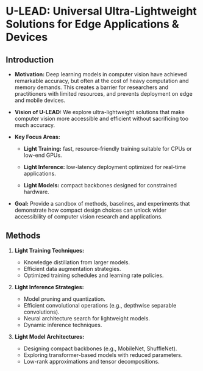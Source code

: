 # U-LEAD: Universal Ultra-Lightweight Solutions for Edge Applications & Devices

## Introduction

- **Motivation:** Deep learning models in computer vision have achieved remarkable accuracy, but often at the cost of heavy computation and memory demands. This creates a barrier for researchers and practitioners with limited resources, and prevents deployment on edge and mobile devices.

- **Vision of U-LEAD:** We explore ultra-lightweight solutions that make computer vision more accessible and efficient without sacrificing too much accuracy.

- **Key Focus Areas:**

  - **Light Training:** fast, resource-friendly training suitable for CPUs or low-end GPUs.

  - **Light Inference:** low-latency deployment optimized for real-time applications.

  - **Light Models:** compact backbones designed for constrained hardware.

- **Goal:** Provide a sandbox of methods, baselines, and experiments that demonstrate how compact design choices can unlock wider accessibility of computer vision research and applications.

## Methods

1. **Light Training Techniques:**

   - Knowledge distillation from larger models.
   - Efficient data augmentation strategies.
   - Optimized training schedules and learning rate policies.

2. **Light Inference Strategies:**

   - Model pruning and quantization.
   - Efficient convolutional operations (e.g., depthwise separable convolutions).
   - Neural architecture search for lightweight models.
   - Dynamic inference techniques.

3. **Light Model Architectures:**

   - Designing compact backbones (e.g., MobileNet, ShuffleNet).
   - Exploring transformer-based models with reduced parameters.
   - Low-rank approximations and tensor decompositions.
